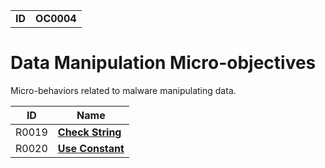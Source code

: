 |||
|--|-----|
|**ID**|**OC0004**|

# Data Manipulation Micro-objectives #
Micro-behaviors related to malware manipulating data.

|ID|Name|
|-----------------------------|--------|
|R0019|[**Check String**](https://github.com/MBCProject/mbc-beta/blob/master/micro-behaviors/data-manipulation/check-string.md)|
|R0020|[**Use Constant**](https://github.com/MBCProject/mbc-beta/blob/master/micro-behaviors/data-manipulation/use-constant.md)|